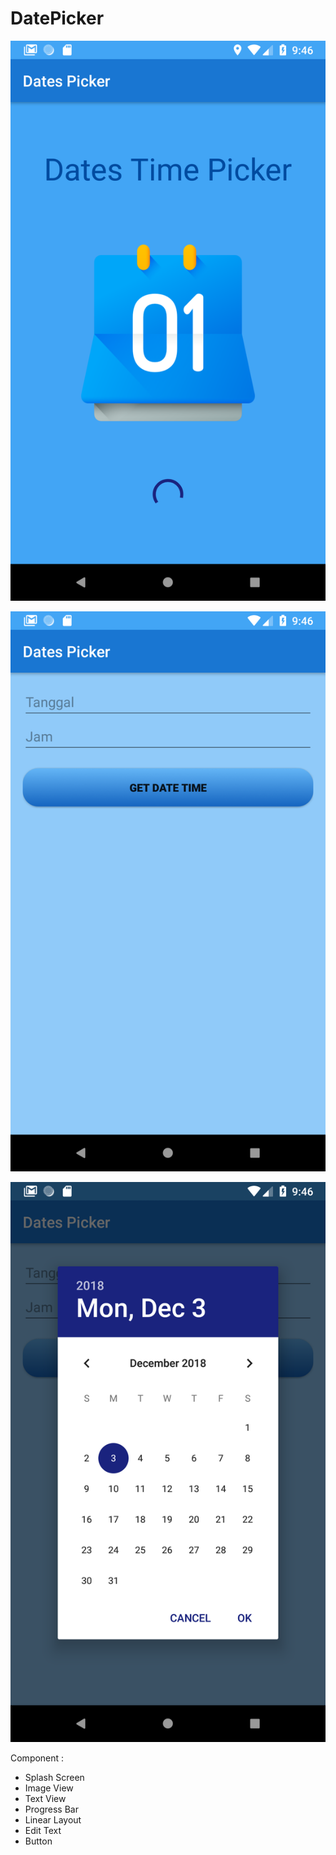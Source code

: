 # DatePicker

![screenshot](app/src/main/res/Screenshot_1543805186.png)

![screenshot](app/src/main/res/Screenshot_1543805190.png)

![screenshot](app/src/main/res/Screenshot_1543805195.png)


Component :
- Splash Screen
- Image View
- Text View
- Progress Bar
- Linear Layout
- Edit Text
- Button

